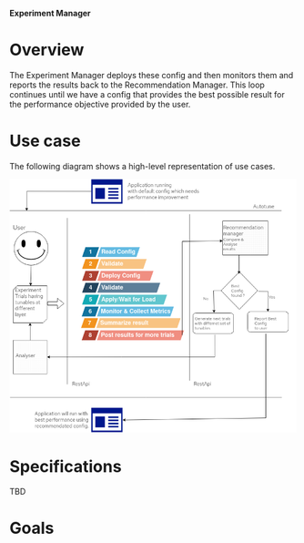 **Experiment Manager**


# Overview
The Experiment Manager deploys these config and then monitors them and reports the results back to the Recommendation Manager. This loop continues until we have a config that provides the best possible result for the performance objective provided by the user.

# Use case
The following diagram shows a high-level representation of use cases.

![EM Usecase](/design/images/EMUsecases.drawio.png)

# Specifications
TBD

# Goals

